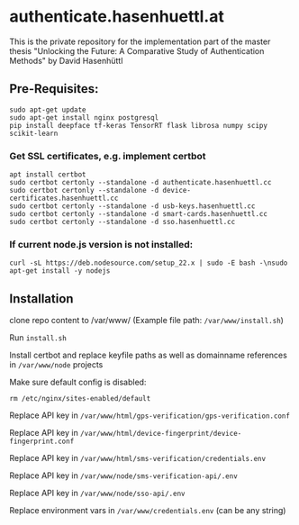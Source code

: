 # authenticate.hasenhuettl.at
This is the private repository for the implementation part of the master thesis "Unlocking the Future: A Comparative Study of Authentication Methods" by David Hasenhüttl

## Pre-Requisites:
```
sudo apt-get update
sudo apt-get install nginx postgresql
pip install deepface tf-keras TensorRT flask librosa numpy scipy scikit-learn
```

### Get SSL certificates, e.g. implement certbot
```
apt install certbot
sudo certbot certonly --standalone -d authenticate.hasenhuettl.cc
sudo certbot certonly --standalone -d device-certificates.hasenhuettl.cc
sudo certbot certonly --standalone -d usb-keys.hasenhuettl.cc
sudo certbot certonly --standalone -d smart-cards.hasenhuettl.cc
sudo certbot certonly --standalone -d sso.hasenhuettl.cc
```

### If current node.js version is not installed:
```
curl -sL https://deb.nodesource.com/setup_22.x | sudo -E bash -\nsudo apt-get install -y nodejs
```


## Installation

clone repo content to /var/www/ (Example file path: `/var/www/install.sh`)

Run `install.sh`

Install certbot and replace keyfile paths as well as domainname references in `/var/www/node` projects

Make sure default config is disabled:
```
rm /etc/nginx/sites-enabled/default
```

Replace API key in `/var/www/html/gps-verification/gps-verification.conf`

Replace API key in `/var/www/html/device-fingerprint/device-fingerprint.conf`

Replace API key in `/var/www/html/sms-verification/credentials.env`

Replace API key in `/var/www/node/sms-verification-api/.env`

Replace API key in `/var/www/node/sso-api/.env`

Replace environment vars in `/var/www/credentials.env` (can be any string)



